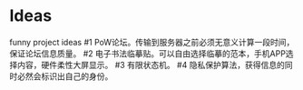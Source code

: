 # Ideas
funny project ideas
#1
PoW论坛。传输到服务器之前必须无意义计算一段时间，保证论坛信息质量。
#2
电子书法临摹贴。可以自由选择临摹的范本，手机APP选择内容，硬件柔性大屏显示。
#3
有限状态机。
#4
隐私保护算法，获得信息的同时必然会标识出自己的身份。
